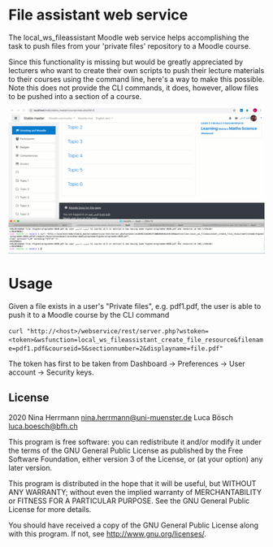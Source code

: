 # File assistant web service #

The local_ws_fileassistant Moodle web service helps accomplishing the task to push files from your 'private files' repository to a
Moodle course.

Since this functionality is missing but would be greatly appreciated by lecturers who want to create their own scripts to push their
lecture materials to their courses using the command line, here's a way to make this possible. Note this does not provide the
CLI commands, it does, however, allow files to be pushed into a section of a course.

![Animation of the process](docs/local_ws_fileassistant.gif)

# Usage #

Given a file exists in a user's "Private files", e.g. pdf1.pdf, the user is able to push it to a Moodle course by the CLI command

`curl "http://<host>/webservice/rest/server.php?wstoken=<token>&wsfunction=local_ws_fileassistant_create_file_resource&filename=pdf1.pdf&courseid=5&sectionnumber=2&displayname=file.pdf"`

The token has first to be taken from Dashboard → Preferences → User account → Security keys.

## License ##

2020 Nina Herrmann <nina.herrmann@uni-muenster.de> Luca Bösch <luca.boesch@bfh.ch>

This program is free software: you can redistribute it and/or modify it under
the terms of the GNU General Public License as published by the Free Software
Foundation, either version 3 of the License, or (at your option) any later
version.

This program is distributed in the hope that it will be useful, but WITHOUT ANY
WARRANTY; without even the implied warranty of MERCHANTABILITY or FITNESS FOR A
PARTICULAR PURPOSE.  See the GNU General Public License for more details.

You should have received a copy of the GNU General Public License along with
this program.  If not, see <http://www.gnu.org/licenses/>.
